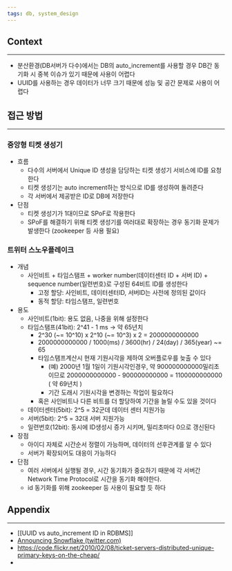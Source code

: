 ```yaml
---
tags: db, system_design
---
```

## Context
---
- 분산환경(DB서버가 다수)에서는 DB의 auto_increment를 사용할 경우 DB간 동기화 시 중복 이슈가 있기 때문에 사용이 어렵다
- UUID를 사용하는 경우 데이터가 너무 크기 때문에 성능 및 공간 문제로 사용이 어렵다
## 접근 방법
--- 
### 중앙형 티켓 생성기
- 흐름
	- 다수의 서버에서 Unique ID 생성을 담당하는 티켓 생성기 서비스에 ID를 요청한다
	- 티켓 생성기는 auto increment하는 방식으로 ID를 생성하여 돌려준다
	- 각 서버에서 제공받은 ID로 DB에 저장한다
- 단점
	- 티켓 생성기가 1대이므로 SPoF로 작용한다
	- SPoF를 해결하기 위해 티켓 생성기를 여러대로 확장하는 경우 동기화 문제가 발생한다 (zookeeper 등 사용 필요)
### 트위터 스노우플레이크
- 개념
	- 사인비트 + 타임스탬프 + worker number(데이터센터 ID + 서버 ID) + sequence number(일련번호)로 구성된 64비트 ID를 생성한다
		- 고정 할당: 사인비트, 데이터센터ID, 서버ID는 사전에 정의된 값이다
		- 동적 할당: 타임스탬프, 일련번호
- 용도
	- 사인비트(1bit): 용도 없음, 나중을 위해 설정한다
	- 타임스탬프(41bit): 2^41 - 1 ms -> 약 65년치
		- 2^30 (~= 10^10) x 2^10 (~= 10^3) x 2 = 2000000000000 
		- 2000000000000 / 1000(ms) / 3600(hr) / 24(day) / 365(year) ~= 65 
		- 타임스탬프계산시 현재 기원시각을 제하여 오버플로우를 늦출 수 있다
			- (예) 2000년 1월 1일이 기원시각인경우, 약 900000000000밀리초 이므로 2000000000000 - 900000000000 = 1100000000000 ( 약 69년치 )
			- 기간 도래시 기원시각을 변경하는 작업이 필요하다
		- 혹은 사인비트나 다른 비트를 더 할당하여 기간을 늘릴 수도 있을 것이다
	- 데이터센터(5bit): 2^5 = 32군데 데이터 센터 지원가능
	- 서버(5bit): 2^5 = 32대 서버 지원가능
	- 일련번호(12bit): 동시에 ID생성시 증가 시키며, 밀리초마다 0으로 갱신된다
- 장점
	- 아이디 자체로 시간순서 정렬이 가능하며, 데이터의 선후관계를 알 수 있다
	- 서버가 확장되어도 대응이 가능하다
- 단점
	- 여러 서버에서 실행될 경우, 시간 동기화가 중요하기 때문에 각 서버간 Network Time Protocol로 시간을 동기화 해야한다.
	- id 동기화를 위해 zookeeper 등 사용이 필요할 듯 하다
## Appendix
---
- [[UUID vs auto_increment ID in RDBMS]]
- [Announcing Snowflake (twitter.com)](https://blog.twitter.com/engineering/en_us/a/2010/announcing-snowflake)
- https://code.flickr.net/2010/02/08/ticket-servers-distributed-unique-primary-keys-on-the-cheap/
- 